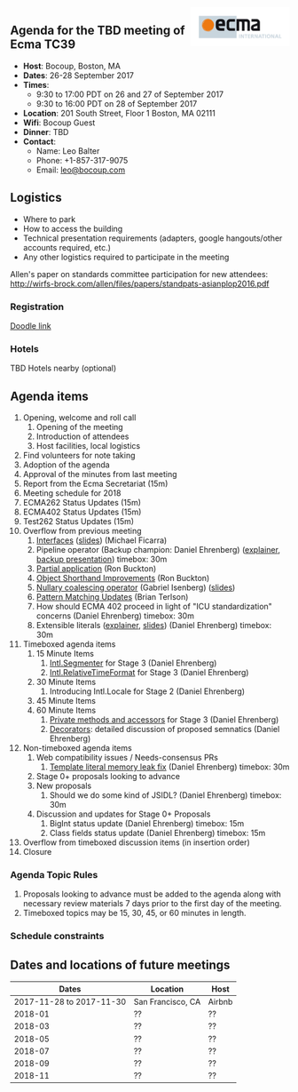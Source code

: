 <img src="../images/Ecma_RVB-003.jpg" align="right" height="70" alt="" />

## Agenda for the TBD meeting of Ecma TC39

- **Host**: Bocoup, Boston, MA
- **Dates**: 26-28 September 2017
- **Times**:
  - 9:30 to 17:00 PDT on 26 and 27 of September 2017
  - 9:30 to 16:00 PDT on 28 of September 2017
- **Location**:
  201 South Street, Floor 1
  Boston, MA 02111
- **Wifi**: Bocoup Guest
- **Dinner**: TBD
- **Contact**:
  - Name: Leo Balter
  - Phone: +1-857-317-9075
  - Email: leo@bocoup.com

## Logistics

* Where to park
* How to access the building
* Technical presentation requirements (adapters, google hangouts/other accounts required, etc.)
* Any other logistics required to participate in the meeting

Allen's paper on standards committee participation for new attendees: http://wirfs-brock.com/allen/files/papers/standpats-asianplop2016.pdf

### Registration

[Doodle link](https://ecma-international.doodle.com/poll/kfhiwdz7662pgw32)

### Hotels

TBD Hotels nearby (optional)

## Agenda items

1. Opening, welcome and roll call
    1. Opening of the meeting
    1. Introduction of attendees
    1. Host facilities, local logistics
1. Find volunteers for note taking
1. Adoption of the agenda
1. Approval of the minutes from last meeting
1. Report from the Ecma Secretariat (15m)
1. Meeting schedule for 2018
1. ECMA262 Status Updates (15m)
1. ECMA402 Status Updates (15m)
1. Test262 Status Updates (15m)
1. Overflow from previous meeting
    1. [Interfaces](https://github.com/michaelficarra/ecmascript-interfaces-proposal) ([slides](https://docs.google.com/presentation/d/1WrvSyslnF-5VnPj3k3HRq8MRzuiSN1kQ6ENE1iUSmDU/edit?usp=sharing)) (Michael Ficarra)
    1. Pipeline operator (Backup champion: Daniel Ehrenberg) ([explainer](https://github.com/gilbert/es-pipeline-operator), [backup presentation](https://docs.google.com/presentation/d/1qiWFzi5dkjuUVGcFXwypuQbEbZk-BV7unX0bYurcQsA/edit#slide=id.p)) timebox: 30m
    1. [Partial application](https://github.com/rbuckton/proposal-partial-application) (Ron Buckton)
    1. [Object Shorthand Improvements](https://github.com/rbuckton/proposal-shorthand-improvements) (Ron Buckton)
    1. [Nullary coalescing operator](https://github.com/gisenberg/proposal-nullary-coalescing) (Gabriel Isenberg) ([slides](https://docs.google.com/presentation/d/1m5nxTH8ifcmOlyaTmTuMAa1bawiGUyKJzQGlw-EVSKM/edit?usp=sharing))
    1. [Pattern Matching Updates](https://github.com/tc39/proposal-pattern-matching) (Brian Terlson)
    1. How should ECMA 402 proceed in light of "ICU standardization" concerns (Daniel Ehrenberg) timebox: 30m
    1. Extensible literals ([explainer](https://github.com/littledan/proposal-extensible-numeric-literals/blob/master/README.md), [slides](https://docs.google.com/presentation/d/13Ej08CCqXGCTF46GabGdzBepWBgU5d70TtPPYFkkZcs/edit#slide=id.p)) (Daniel Ehrenberg) timebox: 30m
1. Timeboxed agenda items
    1. 15 Minute Items
        1. [Intl.Segmenter](https://github.com/tc39/proposal-intl-segmenter) for Stage 3 (Daniel Ehrenberg)
        1. [Intl.RelativeTimeFormat](https://github.com/tc39/proposal-intl-relative-time) for Stage 3 (Daniel Ehrenberg)
    1. 30 Minute Items
        1. Introducing Intl.Locale for Stage 2 (Daniel Ehrenberg)
    1. 45 Minute Items
    1. 60 Minute Items
        1. [Private methods and accessors](https://github.com/littledan/proposal-private-methods) for Stage 3 (Daniel Ehrenberg)
        1. [Decorators](https://github.com/littledan/proposal-unified-class-features): detailed discussion of proposed semnatics (Daniel Ehrenberg)
1. Non-timeboxed agenda items
    1. Web compatibility issues / Needs-consensus PRs
        1. [Template literal memory leak fix](https://github.com/tc39/ecma262/pull/890) (Daniel Ehrenberg) timebox: 30m
    1. Stage 0+ proposals looking to advance
    1. New proposals
        1. Should we do some kind of JSIDL? (Daniel Ehrenberg) timebox: 30m
    1. Discussion and updates for Stage 0+ Proposals
        1. BigInt status update (Daniel Ehrenberg) timebox: 15m
        1. Class fields status update (Daniel Ehrenberg) timebox: 15m
1. Overflow from timeboxed discussion items (in insertion order)
1. Closure

### Agenda Topic Rules

1. Proposals looking to advance must be added to the agenda along with necessary review materials 7 days prior to the first day of the meeting.
1. Timeboxed topics may be 15, 30, 45, or 60 minutes in length.

### Schedule constraints

## Dates and locations of future meetings

| Dates                    | Location          | Host       |
|--------------------------|-------------------|------------|
| 2017-11-28 to 2017-11-30 | San Francisco, CA | Airbnb     |
| 2018-01                  | ??                | ??         |
| 2018-03                  | ??                | ??         |
| 2018-05                  | ??                | ??         |
| 2018-07                  | ??                | ??         |
| 2018-09                  | ??                | ??         |
| 2018-11                  | ??                | ??         |
